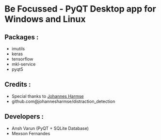 #  Be Focussed - PyQT Desktop app for Windows and Linux

## Packages :
 - imutils
 - keras 
 - tensorflow
 - mkl-service
 - pyqt5

## Credits : 
  - Special thanks to <a href="https://github.com/johannesharmse">Johannes Harmse</a>
  - github.com@johannesharmse/distraction_detection
  
## Developers : 
  - Ansh Varun (PyQT + SQLite Database)
  - Mexson Fernandes
